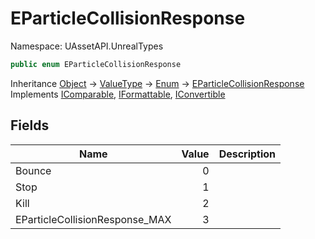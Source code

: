 # EParticleCollisionResponse

Namespace: UAssetAPI.UnrealTypes

```csharp
public enum EParticleCollisionResponse
```

Inheritance [Object](https://docs.microsoft.com/en-us/dotnet/api/system.object) → [ValueType](https://docs.microsoft.com/en-us/dotnet/api/system.valuetype) → [Enum](https://docs.microsoft.com/en-us/dotnet/api/system.enum) → [EParticleCollisionResponse](./uassetapi.unrealtypes.eparticlecollisionresponse.md)<br>
Implements [IComparable](https://docs.microsoft.com/en-us/dotnet/api/system.icomparable), [IFormattable](https://docs.microsoft.com/en-us/dotnet/api/system.iformattable), [IConvertible](https://docs.microsoft.com/en-us/dotnet/api/system.iconvertible)

## Fields

| Name | Value | Description |
| --- | --: | --- |
| Bounce | 0 |  |
| Stop | 1 |  |
| Kill | 2 |  |
| EParticleCollisionResponse_MAX | 3 |  |
